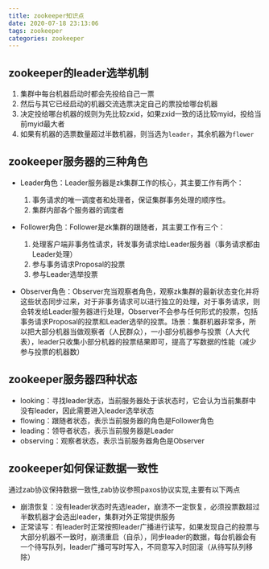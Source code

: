 ```yaml
---
title: zookeeper知识点
date: 2020-07-18 23:13:06
tags: zookeeper
categories: zookeeper
---
```


## zookeeper的leader选举机制 ##

1. 集群中每台机器启动时都会先投给自己一票
2. 然后与其它已经启动的机器交流选票决定自己的票投给哪台机器
3. 决定投给哪台机器的规则为先比较zxid，如果zxid一致的话比较myid，投给当前myid最大者
4. 如果有机器的选票数量超过半数机器，则当选为`leader`，其余机器为`flower`

## zookeeper服务器的三种角色 ##

- Leader角色：Leader服务器是zk集群工作的核心，其主要工作有两个：
  1. 事务请求的唯一调度者和处理者，保证集群事务处理的顺序性。
  2. 集群内部各个服务器的调度者

- Follower角色：Follower是zk集群的跟随者，其主要工作有三个：
  1. 处理客户端非事务性请求，转发事务请求给Leader服务器（事务请求都由Leader处理）
  2. 参与事务请求Proposal的投票
  3. 参与Leader选举投票 

- Observer角色：Observer充当观察者角色，观察zk集群的最新状态变化并将这些状态同步过来，对于非事务请求可以进行独立的处理，对于事务请求，则会转发给Leader服务器进行处理，Observer不会参与任何形式的投票，包括事务请求Proposal的投票和Leader选举的投票。场景：集群机器非常多，所以把大部分机器当做观察者（人民群众），一小部分机器参与投票（人大代表），leader只收集小部分机器的投票结果即可，提高了写数据的性能（减少参与投票的机器数）

## zookeeper服务器四种状态 ##

- looking：寻找leader状态，当前服务器处于该状态时，它会认为当前集群中没有leader，因此需要进入leader选举状态
- flowing：跟随者状态，表示当前服务器的角色是Follower角色
- leading：领导者状态，表示当前服务器是Leader
- observing：观察者状态，表示当前服务器角色是Observer

## zookeeper如何保证数据一致性 ##

通过zab协议保持数据一致性,zab协议参照paxos协议实现,主要有以下两点

- 崩溃恢复：没有leader状态时先选leader，崩溃不一定恢复，必须投票数超过半数机器才会选出leader，集群对外正常提供服务
- 正常读写：有leader时正常按照leader广播进行读写，如果发现自己的投票与大部分机器不一致时，崩溃重启（自杀），同步leader的数据，每台机器会有一个待写队列，leader广播可写时写入，不同意写入时回滚（从待写队列移除）